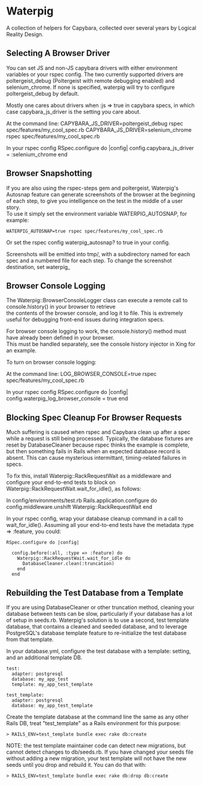 Waterpig
========

A collection of helpers for Capybara, collected over several years by Logical Reality Design.

Selecting A Browser Driver
--------------------------

You can set JS and non-JS capybara drivers with either environment variables or your rspec config.  The
two currently supported drivers are poltergeist_debug (Poltergeist with remote debugging enabled) 
and selenium_chrome.  If none is specified, waterpig will try to configure poltergeist_debug by default.

Mostly one cares about drivers when :js => true in capybara specs, in which case capybara_js_driver is
the setting you care about.

At the command line:
    CAPYBARA_JS_DRIVER=poltergeist_debug rspec spec/features/my_cool_spec.rb
    CAPYBARA_JS_DRIVER=selenium_chrome rspec spec/features/my_cool_spec.rb

In your rspec config
    RSpec.configure do |config|
      config.capybara_js_driver = :selenium_chrome
    end

Browser Snapshotting
--------------------

If you are also using the rspec-steps gem and poltergeist, Waterpig's Autosnap feature can generate screenshots 
of the browser at the beginning of each step, to give you intelligence on the test in the middle of a user story.  
To use it simply set the environment variable WATERPIG_AUTOSNAP, for example:

    WATERPIG_AUTOSNAP=true rspec spec/features/my_cool_spec.rb

Or set the rspec config waterpig_autosnap? to true in your config.

Screenshots will be emitted into tmp/, with a subdirectory named for each spec and a numbered file for each step.
To change the screenshot destination, set waterpig_
   
Browser Console Logging
-----------------------

The Waterpig::BrowserConsoleLogger class can execute a remote call to console.history() in your browser to retrieve   
the contents of the browser console, and log it to file.  This is extremely useful for debugging front-end issues
during integration specs.  

For browser console logging to work, the console.history() method must have already been defined in your browser.  
This must be handled separately, see the console history injector in Xing for an example.

To turn on browser console logging:


At the command line:
    LOG_BROWSER_CONSOLE=true rspec spec/features/my_cool_spec.rb

In your rspec config
    RSpec.configure do |config|
      config.waterpig_log_browser_console = true
    end


Blocking Spec Cleanup For Browser Requests
------------------------------------------

Much suffering is caused when rspec and Capybara clean up after a spec while a request is still being
processed. Typically, the database fixtures are reset by DatabaseCleaner because rspec thinks the example
is complete, but then something fails in Rails when an expected database record is absent.  This can cause
mysterious intermittant, timing-related failures in specs.

To fix this, install Waterpig::RackRequestWait as a middleware and configure your end-to-end tests to block 
on Waterpig::RackRequestWait.wait_for_idle(), as follows:

In config/environments/test.rb
    Rails.application.configure do
      config.middleware.unshift Waterpig::RackRequestWait
    end

In your rspec config, wrap your database cleanup command in a call to wait_for_idle().  Assuming all your
end-to-end tests have the metadata :type => :feature, you could:

    RSpec.configure do |config|

      config.before(:all, :type => :feature) do
        Waterpig::RackRequestWait.wait_for_idle do 
          DatabaseCleaner.clean(:truncation)
        end
      end
   

Rebuilding the Test Database from a Template
--------------------------------------------

If you are using DatabaseCleaner or other truncation method, cleaning your database between tests can be slow,
particularly if your database has a lot of setup in seeds.rb.  Waterpig's solution is to use a second, test
template database, that contains a cleaned and seeded database, and to leverage PostgreSQL's database
template feature to re-initialize the test database from that template.

In your database.yml, configure the test database with a template: setting, and  an additional template DB.

    test:
      adapter: postgresql
      database: my_app_test
      template: my_app_test_template

    test_template:
      adapter: postgresql
      database: my_app_test_template

Create the template database at the command line the same as any other Rails DB, treat "test_template" as a 
Rails environment for this purpose:

    > RAILS_ENV=test_template bundle exec rake db:create

NOTE:  the test template maintainer code can detect new migrations, but cannot detect changes to db/seeds.rb. If
you have changed your seeds file without adding a new migration, your test template will not have the new seeds 
until you drop and rebuild it.  You can do that with:


    > RAILS_ENV=test_template bundle exec rake db:drop db:create
